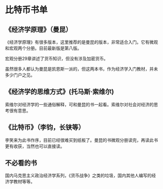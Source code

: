 # 比特币书单

## 《经济学原理》（曼昆）

《经济学原理》有很多版本，这里推荐的是曼昆的版本，非常适合入门。它有微观和宏观两个分册。目前最新版是第八版。

宏观分册29章讲述了货币知识，但没有涉及加密货币。

虽然很多人都认为曼昆是凯恩斯一派的，但这两本书，作为经济学入门教材，并未多少门户之见。

## 《经济学的思维方式》(托马斯·索维尔)

索维尔对经济学的一些通俗解释，可和曼昆的书一起看。索维尔对社会对经济的思考很有意思。

## 《比特币》（李钧，长铗等）

李笑来为此书作序，目前已经很难买到纸板了。曼昆的书微观分册读完，再读此书更有收获，当然也可以直接读。

## 不必看的书

国内马克思主义政治经济学系列，《货币战争》之类的垃圾，国内其他人编写的经济学教材等等。
